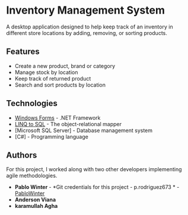# Inventory Management System

A desktop application designed to help keep track of an inventory in different store locations by adding, removing, or sorting products.

## Features

* Create a new product, brand or category
* Manage stock by location 
* Keep track of returned product
* Search and sort products by location

## Technologies

* [Windows Forms](https://docs.microsoft.com/en-us/dotnet/framework/winforms/) - .NET Framework
* [LINQ to SQL](https://docs.microsoft.com/en-us/dotnet/framework/data/adonet/sql/linq/) - The object-relational mapper
* [Microsoft SQL Server] - Database management system
* [C#] - Programming language

## Authors

For this project, I worked along with two other developers implementing agile methodologies.

* **Pablo Winter** - *Git credentials for this project - p.rodriguez673 * - [PabloWinter](https://pablowinter.com)
* **Anderson Viana**
* **karamullah Agha**

